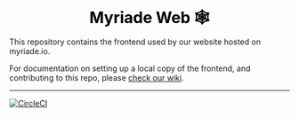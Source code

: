 
<div style="background-image: url('https://css-tricks.com/wp-content/uploads/2017/09/linear-gradient.png'); height: 50px; widht: 100vw;padding:30px; text-align: center">
  <h1 style="color: #000;">Myriade Web 🕸</h1>
</div>

This repository contains the frontend used by our website hosted on myriade.io.

For documentation on setting up a local copy of the frontend, and contributing to this repo, please [check our wiki](https://github.com/myriadeinc/web/wiki).

---

[![CircleCI](https://circleci.com/gh/myriadeinc/web.svg?style=svg)](https://circleci.com/gh/myriadeinc/web)
